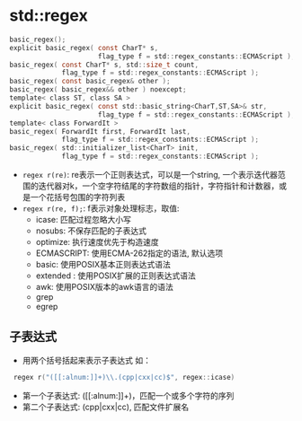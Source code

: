 # std::regex

```c
basic_regex();
explicit basic_regex( const CharT* s,
                      flag_type f = std::regex_constants::ECMAScript );
basic_regex( const CharT* s, std::size_t count,
             flag_type f = std::regex_constants::ECMAScript );
basic_regex( const basic_regex& other );
basic_regex( basic_regex&& other ) noexcept;
template< class ST, class SA >
explicit basic_regex( const std::basic_string<CharT,ST,SA>& str,
                      flag_type f = std::regex_constants::ECMAScript );
template< class ForwardIt >
basic_regex( ForwardIt first, ForwardIt last,
             flag_type f = std::regex_constants::ECMAScript );
basic_regex( std::initializer_list<CharT> init,
             flag_type f = std::regex_constants::ECMAScript );
```



- `regex r(re)`: re表示一个正则表达式，可以是一个string, 一个表示迭代器范围的迭代器对k，一个空字符结尾的字符数组的指针，字符指针和计数器，或是一个花括号包围的字符列表
- `regex r(re, f);`: f表示对象处理标志，取值:
  - icase: 匹配过程忽略大小写
  - nosubs: 不保存匹配的子表达式
  - optimize: 执行速度优先于构造速度
  - ECMASCRIPT: 使用ECMA-262指定的语法, 默认选项
  - basic: 使用POSIX基本正则表达式语法
  - extended : 使用POSIX扩展的正则表达式语法
  - awk: 使用POSIX版本的awk语言的语法
  - grep
  - egrep

## 子表达式

- 用两个括号括起来表示子表达式
 如： 
```c++
 regex r("([[:alnum:]]+)\\.(cpp|cxx|cc)$", regex::icase)
```
  - 第一个子表达式: (\[\[:alnum:\]\]+)，匹配一个或多个字符的序列
  - 第二个子表达式: (cpp|cxx|cc), 匹配文件扩展名